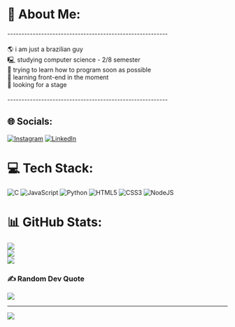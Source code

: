 # 💫 About Me:
---------------------------------------------------------<br><br>🌎 i am just a brazilian guy <br>🖳  studying computer science - 2/8 semester<br>🎯 trying to learn how to program soon as possible<br>📖 learning front-end in the moment  <br>🔎 looking for a stage<br><br>--------------------------------------------------------- 


## 🌐 Socials:
[![Instagram](https://img.shields.io/badge/Instagram-%23E4405F.svg?logo=Instagram&logoColor=white)](https://instagram.com/davyjales) [![LinkedIn](https://img.shields.io/badge/LinkedIn-%230077B5.svg?logo=linkedin&logoColor=white)]([https://linkedin.com/in/davy-jales](https://www.linkedin.com/in/davy-jales)) 

# 💻 Tech Stack:
![C](https://img.shields.io/badge/c-%2300599C.svg?style=flat&logo=c&logoColor=white) ![JavaScript](https://img.shields.io/badge/javascript-%23323330.svg?style=flat&logo=javascript&logoColor=%23F7DF1E) ![Python](https://img.shields.io/badge/python-3670A0?style=flat&logo=python&logoColor=ffdd54) ![HTML5](https://img.shields.io/badge/html5-%23E34F26.svg?style=flat&logo=html5&logoColor=white) ![CSS3](https://img.shields.io/badge/css3-%231572B6.svg?style=flat&logo=css3&logoColor=white) ![NodeJS](https://img.shields.io/badge/node.js-6DA55F?style=flat&logo=node.js&logoColor=white)
# 📊 GitHub Stats:
![](https://github-readme-stats.vercel.app/api?username=davyjales&theme=blue_navy&hide_border=false&include_all_commits=false&count_private=false)<br/>
![](https://github-readme-streak-stats.herokuapp.com/?user=davyjales&theme=blue_navy&hide_border=false)<br/>
![](https://github-readme-stats.vercel.app/api/top-langs/?username=davyjales&theme=blue_navy&hide_border=false&include_all_commits=false&count_private=false&layout=compact)

### ✍️ Random Dev Quote
![](https://quotes-github-readme.vercel.app/api?type=horizontal&theme=gruvbox)

---
[![](https://visitcount.itsvg.in/api?id=davyjales&icon=3&color=0)](https://visitcount.itsvg.in)

<!-- Proudly created with GPRM ( https://gprm.itsvg.in ) -->
